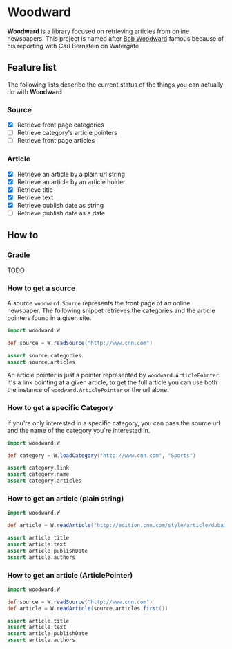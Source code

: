 # Woodward

**Woodward** is a library focused on retrieving articles from online
newspapers. This project is named after [Bob
Woodward](https://en.wikipedia.org/wiki/Bob_Woodward) famous because
of his reporting with Carl Bernstein on Watergate

## Feature list

The following lists describe the current status of the things you can
actually do with **Woodward**

### Source

- [x] Retrieve front page categories
- [ ] Retrieve category's article pointers
- [ ] Retrieve front page articles

### Article

- [x] Retrieve an article by a plain url string
- [x] Retrieve an article by an article holder
- [x] Retrieve title
- [x] Retrieve text
- [x] Retrieve publish date as string
- [ ] Retrieve publish date as a date

## How to

### Gradle

TODO

### How to get a source

A source `woodward.Source` represents the front page of an online
newspaper. The following snippet retrieves the categories and the
article pointers found in a given site.

```groovy
import woodward.W

def source = W.readSource("http://www.cnn.com")

assert source.categories
assert source.articles
```

An article pointer is just a pointer represented by
`woodward.ArticlePointer`. It's a link pointing at a given article, to
get the full article you can use both the instance of
`woodward.ArticlePointer` or the url alone.

### How to get a specific Category

If you're only interested in a specific category, you can pass the
source url and the name of the category you're interested in.

```groovy
import woodward.W

def category = W.loadCategory("http://www.cnn.com", "Sports")

assert category.link
assert category.name
assert category.articles
```

### How to get an article (plain string)

```groovy
import woodward.W

def article = W.readArticle("http://edition.cnn.com/style/article/dubai-police-supercars/index.html")

assert article.title
assert article.text
assert article.publishDate
assert article.authors
```

### How to get an article (ArticlePointer)

```groovy
import woodward.W

def source = W.readSource("http://www.cnn.com")
def article = W.readArticle(source.articles.first())

assert article.title
assert article.text
assert article.publishDate
assert article.authors
```
